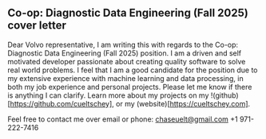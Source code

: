 ## Co-op: Diagnostic Data Engineering (Fall 2025) cover letter

Dear Volvo representative,
I am writing this with regards to the Co-op: Diagnostic Data Engineering (Fall 2025) position. I am a driven and self motivated developer passionate about creating quality software to solve real world problems. I feel that I am a good candidate for the position due to my extensive experience with machine learning and data processing, in both my job experience and personal projects. Please let me know if there is anything I can clarify. Learn more about my projects on my !(github)[https://github.com/cueltschey], or my (website)[https://cueltschey.com].

Feel free to contact me over email or phone:
chaseuelt@gmail.com
+1 971-222-7416

